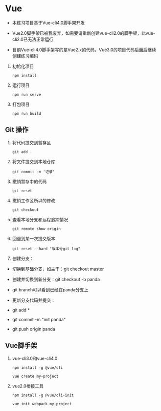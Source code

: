 <!--
 * @Author: your name
 * @Date: 2021-03-08 16:21:05
 * @LastEditTime: 2021-06-02 10:12:35
 * @LastEditors: Please set LastEditors
 * @Description: In User Settings Edit
 * @FilePath: \vue3e:\Github\Vue\README.md
-->
# Vue   
- 本练习项目基于Vue-cli4.0脚手架开发  
- Vue2.0脚手架已被我废弃，如需要请重新创建vue-cli2.0的脚手架，此vue-cli2.0已无法正常运行  

- 目前Vue-cli4.0脚手架写的是Vue2.x的代码，Vue3.0的项目代码后面后继续创建练习编码  
1. 初始化项目
    ```
    npm install 
    ``` 
2. 运行项目  
    ```
    npm run serve 
    ```
3. 打包项目  
    ```
    npm run build
    ```
 ## Git 操作
1. 将代码提交到暂存区
    ```
    git add .  
    ```
2. 将文件提交到本地仓库  
    ```
    git commit -m '记录'
    ```
3. 撤销暂存中的代码
   ```
   git reset
   ```
4. 撤销工作区所以的修改
   ```
   git checkout
   ```
5. 查看本地分支和远程追踪情况
   ```
   git remote show origin
   ```
6. 回退到某一次提交版本
   ```
   git reset --hard "版本号git log"
   ```
7. 创建分支：  
 + 切换到基础分支，如主干：git checkout master  
  
 + 创建并切换到新分支：git checkout -b panda  
 + git branch可以看到已经在panda分支上
 + 更新分支代码并提交：  
 + git add *    
 + git commit -m "init panda"   
 + git push origin panda  

## Vue脚手架
1. vue-cli3.0和vue-cli4.0
   ```
   npm install -g @vue/cli
   ```
   ```
   vue create my-project
   ```
2. vue2.0桥接工具
   ```
   npm install -g @vue/cli-init
   ```
   ```
   vue init webpack my-project
   ```




